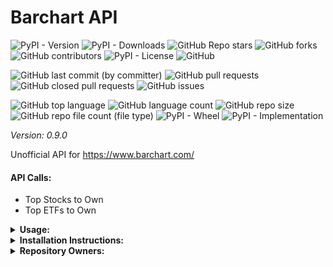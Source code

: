 # Barchart API

![PyPI - Version](https://img.shields.io/pypi/v/barchart-api)
![PyPI - Downloads](https://img.shields.io/pypi/dd/barchart-api)
![GitHub Repo stars](https://img.shields.io/github/stars/Knuckles-Team/barchart-api)
![GitHub forks](https://img.shields.io/github/forks/Knuckles-Team/barchart-api)
![GitHub contributors](https://img.shields.io/github/contributors/Knuckles-Team/barchart-api)
![PyPI - License](https://img.shields.io/pypi/l/barchart-api)
![GitHub](https://img.shields.io/github/license/Knuckles-Team/barchart-api)

![GitHub last commit (by committer)](https://img.shields.io/github/last-commit/Knuckles-Team/barchart-api)
![GitHub pull requests](https://img.shields.io/github/issues-pr/Knuckles-Team/barchart-api)
![GitHub closed pull requests](https://img.shields.io/github/issues-pr-closed/Knuckles-Team/barchart-api)
![GitHub issues](https://img.shields.io/github/issues/Knuckles-Team/barchart-api)

![GitHub top language](https://img.shields.io/github/languages/top/Knuckles-Team/barchart-api)
![GitHub language count](https://img.shields.io/github/languages/count/Knuckles-Team/barchart-api)
![GitHub repo size](https://img.shields.io/github/repo-size/Knuckles-Team/barchart-api)
![GitHub repo file count (file type)](https://img.shields.io/github/directory-file-count/Knuckles-Team/barchart-api)
![PyPI - Wheel](https://img.shields.io/pypi/wheel/barchart-api)
![PyPI - Implementation](https://img.shields.io/pypi/implementation/barchart-api)

*Version: 0.9.0*

Unofficial API for https://www.barchart.com/

#### API Calls:
- Top Stocks to Own
- Top ETFs to Own

<details>
  <summary><b>Usage:</b></summary>

```python
#!/usr/bin/python
# coding: utf-8
import barchart_api

barchart_client = barchart_api.Api(url="https://www.barchart.com/")
top_stocks_responses = barchart_client.get_top_stocks_top_own(max_pages=1)
top_stocks = []
for top_stocks_response in top_stocks_responses:
    try:
        top_stocks.append(top_stocks_response.json())
    except Exception as e:
        print(f"Top Stocks ERROR: {top_stocks_response}")
print(f"Top Stocks: {top_stocks}")
```
</details>

<details>
  <summary><b>Installation Instructions:</b></summary>

Install Python Package

```bash
python -m pip install barchart-api
```
</details>

<details>
  <summary><b>Repository Owners:</b></summary>


<img width="100%" height="180em" src="https://github-readme-stats.vercel.app/api?username=Knucklessg1&show_icons=true&hide_border=true&&count_private=true&include_all_commits=true" />

![GitHub followers](https://img.shields.io/github/followers/Knucklessg1)
![GitHub User's stars](https://img.shields.io/github/stars/Knucklessg1)
</details>
